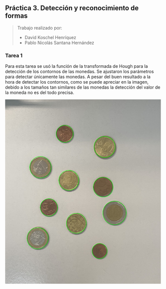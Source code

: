 ## Práctica 3. Detección y reconocimiento de formas

> Trabajo realizado por:
> - David Koschel Henríquez
> - Pablo Nicolás Santana Hernández


### Tarea 1

Para esta tarea se usó la función de la transformada de Hough para la detección de los contornos de las monedas. Se
ajustaron los parámetros para detectar únicamente las monedas. A pesar del buen resultado a la hora de detectar los
contornos, como se puede apreciar en la imagen, debido a los tamaños tan similares de las monedas la detección del valor
de la moneda no es del todo precisa.

![img.png](img.png)
